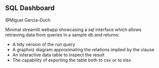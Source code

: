 ## SQL Dashboard
@Miguel Garcia-Duch

Minimal streamlit webapp showcasing a sql interface which allows retrieving data from queries in a sample db and returns:

- A tidy version of the run query
- A graphviz diagram approximating the relations implied by the clause
- An interactive data table to inspect the result
- The capability of exporting the table both to csv or to xlsx
